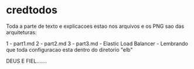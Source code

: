 # credtodos

Toda a parte de texto e explicacoes estao nos arquivos e os PNG sao das arquiteturas:

1 - part1.md
2 - part2.md
3 - part3.md - Elastic Load Balancer - Lembrando que toda configuracao esta dentro do diretorio "elb"



DEUS E FIEL....... 
